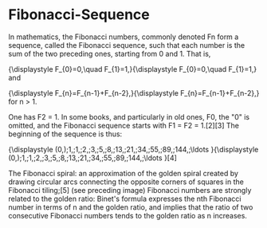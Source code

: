 # Fibonacci-Sequence

In mathematics, the Fibonacci numbers, commonly denoted Fn form a sequence, called the Fibonacci sequence, such that each number is the sum of the two preceding ones, starting from 0 and 1. That is,

{\displaystyle F_{0}=0,\quad F_{1}=1,}{\displaystyle F_{0}=0,\quad F_{1}=1,}
and

{\displaystyle F_{n}=F_{n-1}+F_{n-2},}{\displaystyle F_{n}=F_{n-1}+F_{n-2},}
for n > 1.

One has F2 = 1. In some books, and particularly in old ones, F0, the "0" is omitted, and the Fibonacci sequence starts with F1 = F2 = 1.[2][3] The beginning of the sequence is thus:

{\displaystyle (0,)\;1,\;1,\;2,\;3,\;5,\;8,\;13,\;21,\;34,\;55,\;89,\;144,\;\ldots }{\displaystyle (0,)\;1,\;1,\;2,\;3,\;5,\;8,\;13,\;21,\;34,\;55,\;89,\;144,\;\ldots }[4]

The Fibonacci spiral: an approximation of the golden spiral created by drawing circular arcs connecting the opposite corners of squares in the Fibonacci tiling;[5] (see preceding image)
Fibonacci numbers are strongly related to the golden ratio: Binet's formula expresses the nth Fibonacci number in terms of n and the golden ratio, and implies that the ratio of two consecutive Fibonacci numbers tends to the golden ratio as n increases.
